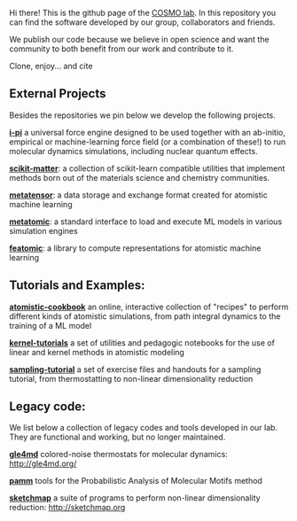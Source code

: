 Hi there! This is the github page of the [COSMO lab](https://www.epfl.ch/labs/cosmo/).
In this repository you can find the software developed by our group, collaborators and
friends.

We publish our code because we believe in open science and want the community to both
benefit from our work and contribute to it.

Clone, enjoy... and cite

## External Projects

Besides the repositories we pin below we develop the following projects.

**[i-pi](https://github.com/lab-cosmo/i-pi)** a universal force engine designed to be
	 used together with an ab-initio, empirical or machine-learning force field (or a
	 combination of these!) to run molecular dynamics simulations, including nuclear
	 quantum effects.

**[scikit-matter](https://github.com/lab-cosmo/scikit-matter)**: a collection of
	scikit-learn compatible utilities that implement methods born out of the materials
	science and chemistry communities.

**[metatensor](https://github.com/metatensor/metatensor)**: a data storage and exchange format
        created for atomistic machine learning

**[metatomic](https://github.com/metatensor/metatomic)**: a standard interface to load and execute 
	ML models in various simulation engines

**[featomic](https://github.com/metatensor/featomic)**: a library to
	compute representations for atomistic machine learning

## Tutorials and Examples:

**[atomistic-cookbook](https://atomistic-cookbook.org)**
        an online, interactive collection of "recipes" to perform different kinds of 
	atomistic simulations, from path integral dynamics to the training of a ML model

**[kernel-tutorials](https://github.com/lab-cosmo/kernel-tutorials)** a set of utilities
	and pedagogic notebooks for the use of linear and kernel methods in atomistic
	modeling

**[sampling-tutorial](https://github.com/lab-cosmo/sampling-tutorial)** a set of
	exercise files and handouts for a sampling tutorial, from thermostatting to
	non-linear dimensionality reduction

## Legacy code:

We list below a collection of legacy codes and tools developed in our lab. They are
functional and working, but no longer maintained.

**[gle4md](https://github.com/lab-cosmo/gle4md)** colored-noise thermostats for
	molecular dynamics: http://gle4md.org/

**[pamm](https://github.com/lab-cosmo/pamm)** tools for the Probabilistic Analysis of
	Molecular Motifs method

**[sketchmap](https://github.com/lab-cosmo/sketchmap)** a suite of programs to perform
	non-linear dimensionality reduction: http://sketchmap.org
